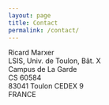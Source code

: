 ```yaml
---
layout: page
title: Contact
permalink: /contact/
---
```


Ricard Marxer <br/>
LSIS, Univ. de Toulon, Bât. X <br/>
Campus de La Garde <br/>
CS 60584 <br/>
83041 Toulon CEDEX 9 <br/>
FRANCE <br/>



